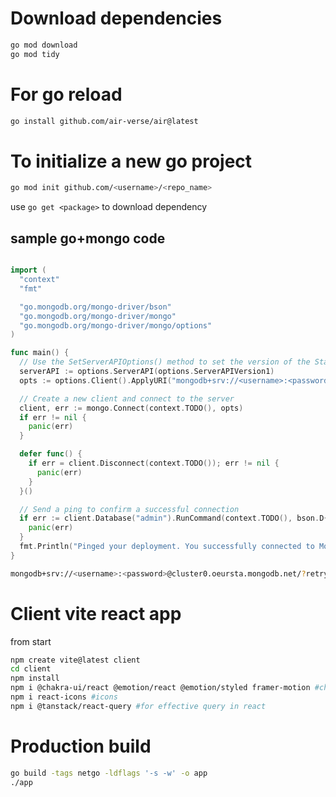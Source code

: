 # Download dependencies
```sh
go mod download
go mod tidy
```
# For go reload
```sh
go install github.com/air-verse/air@latest
```

# To initialize a new go project
```sh
go mod init github.com/<username>/<repo_name>
```
use `go get <package>` to download dependency

## sample go+mongo code
```go

import (
  "context"
  "fmt"

  "go.mongodb.org/mongo-driver/bson"
  "go.mongodb.org/mongo-driver/mongo"
  "go.mongodb.org/mongo-driver/mongo/options"
)

func main() {
  // Use the SetServerAPIOptions() method to set the version of the Stable API on the client
  serverAPI := options.ServerAPI(options.ServerAPIVersion1)
  opts := options.Client().ApplyURI("mongodb+srv://<username>:<password>@cluster0.oeursta.mongodb.net/?appName=Cluster0").SetServerAPIOptions(serverAPI)

  // Create a new client and connect to the server
  client, err := mongo.Connect(context.TODO(), opts)
  if err != nil {
    panic(err)
  }

  defer func() {
    if err = client.Disconnect(context.TODO()); err != nil {
      panic(err)
    }
  }()

  // Send a ping to confirm a successful connection
  if err := client.Database("admin").RunCommand(context.TODO(), bson.D{{"ping", 1}}).Err(); err != nil {
    panic(err)
  }
  fmt.Println("Pinged your deployment. You successfully connected to MongoDB!")
}
```

```sh
mongodb+srv://<username>:<password>@cluster0.oeursta.mongodb.net/?retryWrites=true&w=majority&appName=Cluster0
```

# Client vite react app
from start
```sh
npm create vite@latest client
cd client
npm install
npm i @chakra-ui/react @emotion/react @emotion/styled framer-motion #charka-ui
npm i react-icons #icons
npm i @tanstack/react-query #for effective query in react
```

# Production build
```sh
go build -tags netgo -ldflags '-s -w' -o app
./app
```
